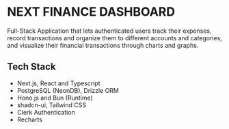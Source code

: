 # NEXT FINANCE DASHBOARD

Full-Stack Application that lets authenticated users track their expenses, record transactions and organize them to different accounts and categories, and visualize their financial transactions through charts and graphs.

## Tech Stack

- Next.js, React and Typescript
- PostgreSQL (NeonDB), Drizzle ORM
- Hono.js and Bun (Runtime)
- shadcn-ui, Tailwind CSS
- Clerk Authentication
- Recharts
